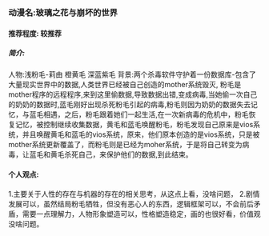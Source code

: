 ### 动漫名:玻璃之花与崩坏的世界

#### 推荐程度: 较推荐
##### 简介:
人物:浅粉毛-莉由 橙黄毛  深蓝紫毛 
背景:两个杀毒软件守护着一份数据库-包含了大量现实世界中的数据,人类世界已经被自己创造的mother系统毁灭,
粉毛是mother程序的远程程序,来到这里偷数据,导致数据出错,变成病毒,当她偷一次自己的奶奶的数据时,蓝毛刚好出现杀死粉毛引起的病毒,粉毛则因为奶奶的数据失去记忆，与蓝毛相遇，之后，粉毛跟着她们一起生活,在一次新病毒的危机中，粉毛恢复记忆，被控制继续收集数据，黄毛和蓝毛唤醒粉毛，粉毛发现自己原来是vios系统，并且唤醒黄毛和蓝毛的vios系统，原来，他们原本创造的是vios系统，只是被mother系统更新覆盖了，而粉毛则是已经为moher系统，于是将自己转变为病毒，让蓝毛和黄毛杀死自己，来保护他们的数据,到此结束。
#### 个人观点:
1.主要关于人性的存在与机器的存在的相关思考，从这点上看，没啥问题，
2.剧情发展可以，虽然结局粉毛牺牲，但没有恶心人的东西，逻辑框架可以，不会前后矛盾，需要一点理解力，人物形象塑造可以，性格塑造稳定，画的也很好看，价值观没啥问题。


